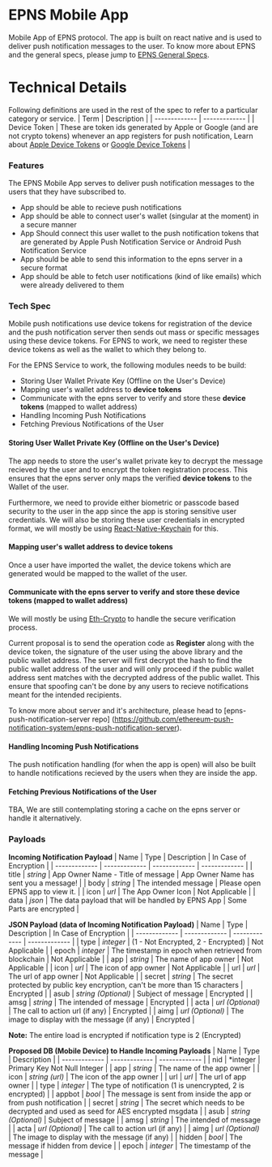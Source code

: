 # EPNS Mobile App
Mobile App of EPNS protocol. The app is built on react native and is used to deliver push notification messages to the user. To know more about EPNS and the general specs, please jump to [EPNS General Specs](https://github.com/ethereum-push-notification-system/epns-specs/blob/master/README.md).

# Technical Details
Following definitions are used in the rest of the spec to refer to a particular category or service.
| Term  | Description |
| ------------- | ------------- |
| Device Token | These are token ids generated by Apple or Google (and are not crypto tokens) whenever an app registers for push notification, Learn about [Apple Device Tokens](https://developer.apple.com/documentation/usernotifications/registering_your_app_with_apns) or [Google Device Tokens](https://developers.google.com/web/ilt/pwa/introduction-to-push-notifications) |

### Features
The EPNS Mobile App serves to deliver push notification messages to the users that they have subscribed to.
- App should be able to recieve push notifications
- App should be able to connect user's wallet (singular at the moment) in a secure manner
- App Should connect this user wallet to the push notification tokens that are generated by Apple Push Notification Service or Android Push Notification Service
- App should be able to send this information to the epns server in a secure format
- App should be able to fetch user notifications (kind of like emails) which were already delivered to them

### Tech Spec
Mobile push notifications use device tokens for registration of the device and the push notification server then sends out mass or specific messages using these device tokens. For EPNS to work, we need to register these device tokens as well as the wallet to which they belong to.

For the EPNS Service to work, the following modules needs to be build:
- Storing User Wallet Private Key (Offline on the User's Device)
- Mapping user's wallet address to **device tokens**
- Communicate with the epns server to verify and store these **device tokens** (mapped to wallet address)
- Handling Incoming Push Notifications
- Fetching Previous Notifications of the User

#### Storing User Wallet Private Key (Offline on the User's Device)
The app needs to store the user's wallet private key to decrypt the message recieved by the user and to encrypt the token registration process. This ensures that the epns server only maps the verified **device tokens** to the Wallet of the user.

Furthermore, we need to provide either biometric or passcode based security to the user in the app since the app is storing sensitive user credentials. We will also be storing these user credentials in encrypted format, we will mostly be using [React-Native-Keychain](https://github.com/oblador/react-native-keychain) for this.

#### Mapping user's wallet address to device tokens
Once a user have imported the wallet, the device tokens which are generated would be mapped to the wallet of the user.

#### Communicate with the epns server to verify and store these device tokens (mapped to wallet address)
We will mostly be using [Eth-Crypto](https://github.com/pubkey/eth-crypto) to handle the secure verification process.

Current proposal is to send the operation code as **Register** along with the device token, the signature of the user using the above library and the public wallet address. The server will first decrypt the hash to find the public wallet address of the user and will only proceed if the public wallet address sent matches with the decrypted address of the public wallet. This ensure that spoofing can't be done by any users to recieve notifications meant for the intended recipients.

To know more about server and it's architecture, please head to [epns-push-notification-server repo] (https://github.com/ethereum-push-notification-system/epns-push-notification-server).

#### Handling Incoming Push Notifications
The push notification handling (for when the app is open) will also be built to handle notifications recieved by the users when they are inside the app.

#### Fetching Previous Notifications of the User
TBA, We are still contemplating storing a cache on the epns server or handle it alternatively.

### Payloads
**Incoming Notification Payload**
| Name  | Type | Description | In Case of Encryption |
| ------------- | ------------- | ------------- |  ------------- |
| title | *string* | App Owner Name - Title of message | App Owner Name has sent you a message! |
| body | *string* | The intended message | Please open EPNS app to view it. |
| icon | *url* | The App Owner Icon | Not Applicable |
| data | *json* | The data payload that will be handled by EPNS App | Some Parts are encrypted |

**JSON Payload (data of Incoming Notification Payload)**
| Name  | Type | Description | In Case of Encryption |
| ------------- | ------------- | ------------- |  ------------- |
| type | *integer* | (1 - Not Encrypted, 2 - Encrypted) | Not Applicable |
| epoch | *integer* | The timestamp in epoch when retrieved from blockchain | Not Applicable |
| app | *string* | The name of app owner | Not Applicable |
| icon | *url* | The icon of app owner | Not Applicable |
| url | *url* | The url of app owner | Not Applicable |
| secret | *string* | The secret protected by public key encryption, can't be more than 15 characters | Encrypted |
| asub | *string (Optional)* | Subject of message | Encrypted |
| amsg | *string* | The intended of message | Encrypted |
| acta | *url (Optional)* | The call to action url (if any) | Encrypted |
| aimg | *url (Optional)* | The image to display with the message (if any) | Encrypted |

**Note:** The entire load is encrypted if notification type is 2 (Encrypted)

**Proposed DB (Mobile Device) to Handle Incoming Payloads**
| Name  | Type | Description |
| ------------- | ------------- | ------------- |
| nid | *integer | Primary Key Not Null Integer |
| app | *string* | The name of the app owner |
| icon | *string (url)* | The icon of the app owner |
| url | *url* | The url of app owner |
| type | *integer* | The type of notification (1 is unencrypted, 2 is encrypted) |
| appbot | *bool* | The message is sent from inside the app or from push notification |
| secret | *string* | The secret which needs to be decrypted and used as seed for AES encrypted msgdata |
| asub | *string (Optional)* | Subject of message |
| amsg | *string* | The intended of message |
| acta | *url (Optional)* | The call to action url (if any) |
| aimg | *url (Optional)* | The image to display with the message (if any) |
| hidden | *bool* | The message if hidden from device |
| epoch | *integer* | The timestamp of the message |
